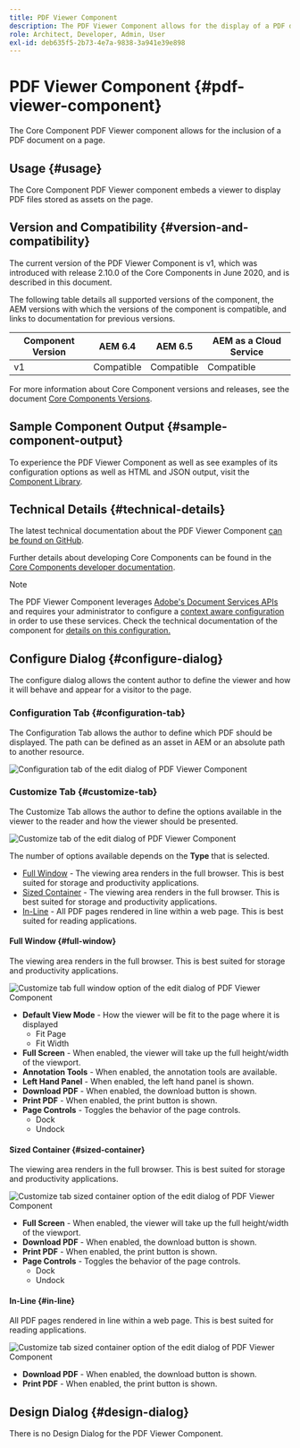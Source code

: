 ```yaml
---
title: PDF Viewer Component
description: The PDF Viewer Component allows for the display of a PDF document.
role: Architect, Developer, Admin, User
exl-id: deb635f5-2b73-4e7a-9838-3a941e39e898
---
```

# PDF Viewer Component {#pdf-viewer-component}

The Core Component PDF Viewer component allows for the inclusion of a PDF document on a page.

## Usage {#usage}

The Core Component PDF Viewer component embeds a viewer to display PDF files stored as assets on the page.

## Version and Compatibility {#version-and-compatibility}

The current version of the PDF Viewer Component is v1, which was introduced with release 2.10.0 of the Core Components in June 2020, and is described in this document.

The following table details all supported versions of the component, the AEM versions with which the versions of the component is compatible, and links to documentation for previous versions.

|Component Version|AEM 6.4|AEM 6.5|AEM as a Cloud Service|
|--- |--- |---|---|
|v1|Compatible|Compatible|Compatible|

For more information about Core Component versions and releases, see the document [Core Components Versions](/help/versions.md).

## Sample Component Output {#sample-component-output}

To experience the PDF Viewer Component as well as see examples of its configuration options as well as HTML and JSON output, visit the [Component Library](https://adobe.com/go/aem_cmp_library_pdfviewer).

## Technical Details {#technical-details}

The latest technical documentation about the PDF Viewer Component [can be found on GitHub](https://adobe.com/go/aem_cmp_tech_pdfviewer_v1).

Further details about developing Core Components can be found in the [Core Components developer documentation](/help/developing/overview.md).

>[!NOTE]
>
>The PDF Viewer Component leverages [Adobe's Document Services APIs](https://www.adobe.io/apis/documentcloud/dcsdk.html) and requires your administrator to configure a [context aware configuration](/help/developing/context-aware-configs.md) in order to use these services. Check the technical documentation of the component for [details on this configuration.](https://github.com/adobe/aem-core-wcm-components/tree/master/content/src/content/jcr_root/apps/core/wcm/components/pdfviewer/v1/pdfviewer#context-aware-config)

## Configure Dialog {#configure-dialog}

The configure dialog allows the content author to define the viewer and how it will behave and appear for a visitor to the page.

### Configuration Tab {#configuration-tab}

The Configuration Tab allows the author to define which PDF should be displayed. The path can be defined as an asset in AEM or an absolute path to another resource.

![Configuration tab of the edit dialog of PDF Viewer Component](/help/assets/pdf-viewer-edit-configuration.png)

### Customize Tab {#customize-tab}

The Customize Tab allows the author to define the options available in the viewer to the reader and how the viewer should be presented.

![Customize tab of the edit dialog of PDF Viewer Component](/help/assets/pdf-viewer-edit-customize.png)

The number of options available depends on the **Type** that is selected.

* [Full Window](#full-window) - The viewing area renders in the full browser. This is best suited for storage and productivity applications.
* [Sized Container](#sized-container) - The viewing area renders in the full browser. This is best suited for storage and productivity applications.
* [In-Line](#in-line) - All PDF pages rendered in line within a web page. This is best suited for reading applications.

#### Full Window {#full-window}

The viewing area renders in the full browser. This is best suited for storage and productivity applications.

![Customize tab full window option of the edit dialog of PDF Viewer Component](/help/assets/pdf-viewer-edit-customize-full.png)

* **Default View Mode** - How the viewer will be fit to the page where it is displayed
  * Fit Page
  * Fit Width
* **Full Screen** - When enabled, the viewer will take up the full height/width of the viewport.
* **Annotation Tools** - When enabled, the annotation tools are available.
* **Left Hand Panel** - When enabled, the left hand panel is shown.
* **Download PDF** - When enabled, the download button is shown.
* **Print PDF** - When enabled, the print button is shown.
* **Page Controls** - Toggles the behavior of the page controls.
  * Dock
  * Undock

#### Sized Container {#sized-container}

The viewing area renders in the full browser. This is best suited for storage and productivity applications.

![Customize tab sized container option of the edit dialog of PDF Viewer Component](/help/assets/pdf-viewer-edit-customize-sized-container.png)

* **Full Screen** - When enabled, the viewer will take up the full height/width of the viewport.
* **Download PDF** - When enabled, the download button is shown.
* **Print PDF** - When enabled, the print button is shown.
* **Page Controls** - Toggles the behavior of the page controls.
  * Dock
  * Undock

#### In-Line {#in-line}

All PDF pages rendered in line within a web page. This is best suited for reading applications.

![Customize tab sized container option of the edit dialog of PDF Viewer Component](/help/assets/pdf-viewer-edit-customize-inline.png)

* **Download PDF** - When enabled, the download button is shown.
* **Print PDF** - When enabled, the print button is shown.

## Design Dialog {#design-dialog}

There is no Design Dialog for the PDF Viewer Component.
